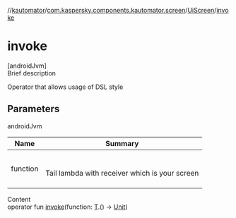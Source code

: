 //[kautomator](../../index.md)/[com.kaspersky.components.kautomator.screen](../index.md)/[UiScreen](index.md)/[invoke](invoke.md)



# invoke  
[androidJvm]  
Brief description  


Operator that allows usage of DSL style



## Parameters  
  
androidJvm  
  
|  Name|  Summary| 
|---|---|
| function| <br><br>Tail lambda with receiver which is your screen<br><br>
  
  
Content  
operator fun [invoke](invoke.md)(function: [T](index.md).() -> [Unit](https://kotlinlang.org/api/latest/jvm/stdlib/kotlin/-unit/index.html))  



